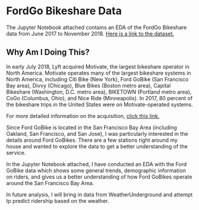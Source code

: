 # FordGo Bikeshare Data

The Jupyter Notebook attached contains an EDA of the FordGo Bikeshare data from June 2017 to November 2018. [Here is a link to the dataset.](https://s3.amazonaws.com/fordgobike-data/index.html) 

## Why Am I Doing This? 

In early July 2018, Lyft acquired Motivate, the largest bikeshare operator in North America. Motivate operates many of the largest bikeshare systems in North America, including Citi Bike (New York), Ford GoBike (San Francisco Bay area), Divvy (Chicago), Blue Bikes (Boston metro area), Capital Bikeshare (Washington, D.C. metro area), BIKETOWN (Portland metro area), CoGo (Columbus, Ohio), and Nice Ride (Minneapolis). In 2017, 80 percent of the bikeshare trips in the United States were on Motivate-operated systems. 

For more detailed information on the acquisition, [click this link.](https://blog.lyft.com/posts/lyft-to-acquire-us-bikeshare-leader)

Since Ford GoBike is located in the San Francisco Bay Area (including Oakland, San Francisco, and San Jose), I was particularly interested in the details around Ford GoBikes. There are a few stations right around my house and wanted to explore the data to get a better understanding of the service. 

In the Jupyter Notebook attached, I have conducted an EDA with the Ford GoBike data which shows some general trends, demographic information on riders, and gives us a better understanding of how Ford GoBikes operate around the San Francisco Bay Area. 

In future analysis, I will bring in data from WeatherUnderground and attempt tp predict ridership based on the weather. 

